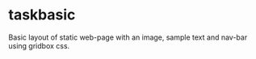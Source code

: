 # taskbasic
Basic layout of static web-page with an image, sample text and nav-bar using gridbox css.
